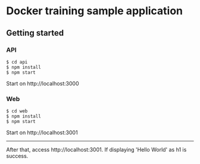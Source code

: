 # Docker training sample application

## Getting started

### API

```
$ cd api
$ npm install
$ npm start
```

Start on http://localhost:3000

### Web

```
$ cd web
$ npm install
$ npm start
```

Start on http://localhost:3001

- - -

After that, access http://localhost:3001.
If displaying 'Hello World' as h1 is success.
